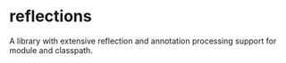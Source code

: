 # reflections
A library with extensive reflection and annotation processing support for module and classpath.
